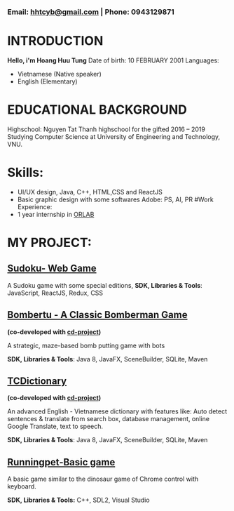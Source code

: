 
### Email: hhtcyb@gmail.com | Phone: 0943129871

# INTRODUCTION
**Hello, i'm Hoang Huu Tung**
Date of birth: 10 FEBRUARY 2001
Languages:
- Vietnamese (Native speaker)
- English (Elementary)

# EDUCATIONAL BACKGROUND
Highschool: Nguyen Tat Thanh highschool for the gifted
2016 – 2019
Studying Computer Science at University of Engineering and Technology, VNU.

# Skills:
- UI/UX design, Java, C++, HTML,CSS and ReactJS
- Basic graphic design with some softwares Adobe: PS, AI, PR
#Work Experience:
- 1 year internship in [ORLAB](http://orlab.com.vn)

# MY PROJECT:
## [Sudoku- Web Game](https://gitlab.com/hoatuno/sudorku)
A Sudoku game with some special editions, 
**SDK, Libraries & Tools**: JavaScript, ReactJS, Redux, CSS

## [Bombertu - A Classic Bomberman Game](https://github.com/cd-project/bomvertu)
**(co-developed with [cd-project](https://github.com/cd-project))**

A strategic, maze-based bomb putting game with bots

**SDK, Libraries & Tools**: Java 8, JavaFX, SceneBuilder, SQLite, Maven
## [TCDictionary](https://github.com/hoatuno/TCDictionary)
**(co-developed with [cd-project](https://github.com/cd-project))**

An advanced English - Vietnamese dictionary with features like: Auto detect sentences & translate from search box, database management, online Google Translate, text to speech.

**SDK, Libraries & Tools**: Java 8, JavaFX, SceneBuilder, SQLite, Maven

## [Runningpet-Basic game](https://github.com/hoatuno/runningpet)
A basic game similar to the dinosaur game of Chrome control with keyboard.

**SDK, Libraries & Tools:** C++, SDL2, Visual Studio

